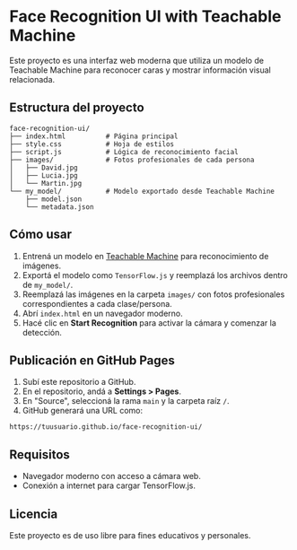 # Face Recognition UI with Teachable Machine

Este proyecto es una interfaz web moderna que utiliza un modelo de Teachable Machine para reconocer caras y mostrar información visual relacionada.

## Estructura del proyecto

```
face-recognition-ui/
├── index.html          # Página principal
├── style.css           # Hoja de estilos
├── script.js           # Lógica de reconocimiento facial
├── images/             # Fotos profesionales de cada persona
│   ├── David.jpg
│   ├── Lucia.jpg
│   └── Martin.jpg
└── my_model/           # Modelo exportado desde Teachable Machine
    ├── model.json
    └── metadata.json
```

## Cómo usar

1. Entrená un modelo en [Teachable Machine](https://teachablemachine.withgoogle.com/) para reconocimiento de imágenes.
2. Exportá el modelo como `TensorFlow.js` y reemplazá los archivos dentro de `my_model/`.
3. Reemplazá las imágenes en la carpeta `images/` con fotos profesionales correspondientes a cada clase/persona.
4. Abrí `index.html` en un navegador moderno.
5. Hacé clic en **Start Recognition** para activar la cámara y comenzar la detección.

## Publicación en GitHub Pages

1. Subí este repositorio a GitHub.
2. En el repositorio, andá a **Settings > Pages**.
3. En "Source", seleccioná la rama `main` y la carpeta raíz `/`.
4. GitHub generará una URL como:

```
https://tuusuario.github.io/face-recognition-ui/
```

## Requisitos

- Navegador moderno con acceso a cámara web.
- Conexión a internet para cargar TensorFlow.js.

## Licencia

Este proyecto es de uso libre para fines educativos y personales.
